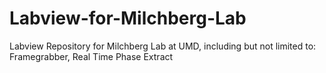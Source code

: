 # Labview-for-Milchberg-Lab
Labview Repository for Milchberg Lab at UMD, including but not limited to: Framegrabber, Real Time Phase Extract
